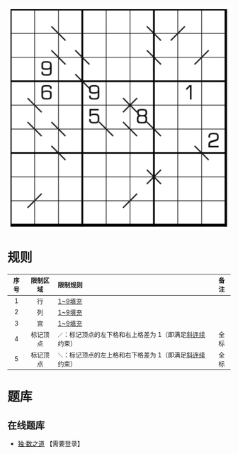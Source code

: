 ![](../../../../../../images/sudoku/全标斜连续数独.png)

# 规则
| 序号 | 限制区域 | 限制规则 | 备注 |
| :---: | :---: | :--- | :---: |
| 1 | 行 | [1~9填充] | |
| 2 | 列 | [1~9填充] | |
| 3 | 宫 | [1~9填充] | |
| 4 | 标记顶点 | `／`：标记顶点的左下格和右上格差为 1（即满足[斜连续]约束） | 全标 |
| 5 | 标记顶点 | `＼`：标记顶点的左上格和右下格差为 1（即满足[斜连续]约束） | 全标 |

# 题库

## 在线题库
- [独·数之道](http://www.sudokufans.org.cn/lx/game.index.php?type=lxx) 【需要登录】

[1~9填充]: ../../../../../../rules.md#1~9填充
[斜连续]: ../../../../../../rules.md#斜连续